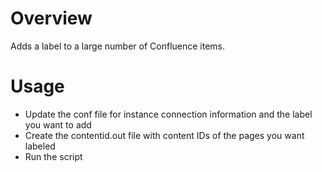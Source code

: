 # Overview

Adds a label to a large number of Confluence items.

# Usage

* Update the conf file for instance connection information and the label you want to add 
* Create the contentid.out file with content IDs of the pages you want labeled 
* Run the script